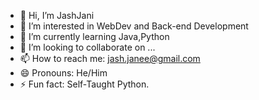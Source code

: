 - 👋 Hi, I’m JashJani
- 👀 I’m interested in WebDev and Back-end Development
- 🌱 I’m currently learning Java,Python
- 💞️ I’m looking to collaborate on ...
- 📫 How to reach me: jash.janee@gmail.com
- 😄 Pronouns: He/Him
- ⚡ Fun fact: Self-Taught Python.

<!---
JashJani02/JashJani02 is a ✨ special ✨ repository because its `README.md` (this file) appears on your GitHub profile.
You can click the Preview link to take a look at your changes.
--->
